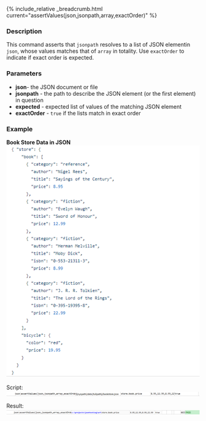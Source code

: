 {% include_relative _breadcrumb.html current="assertValues(json,jsonpath,array,exactOrder)" %}


### Description
This command asserts that `jsonpath` resolves to a list of JSON elementin `json`, whose values matches that of `array` 
in totality.  Use `exactOrder` to indicate if exact order is expected.


### Parameters
- **json**\- the JSON document or file
- **jsonpath** \- the path to describe the JSON element (or the first element) in question
- **expected** \- expected list of values of the matching JSON element
- **exactOrder** \- `true` if the lists match in exact order


### Example
**Book Store Data in JSON**<br/>
![bookStoreData](image/bookStoreData.png)

Script:<br/>
![script](image/assertValues_01.png)

Result:<br/>
![output](image/assertValues_02.png)
